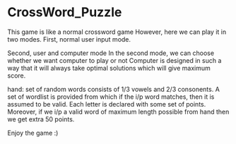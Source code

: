 # CrossWord_Puzzle

This game is like a normal crossword game However, here we can play it in two modes. 
First, normal user input mode.

Second, user and computer mode In the second mode, we can choose whether we want computer to play or not Computer
is designed in such a way that it will always take optimal solutions which will give maximum score.

hand: set of random words consists of 1/3 vowels and 2/3 consonents.
A set of wordlist is provided from which if the i/p word matches, then it is assumed to be valid.
Each letter is declared with some set of points. 
Moreover, if we i/p a valid word of maximum length possible from hand then we get extra 50 points.

Enjoy the game :)
